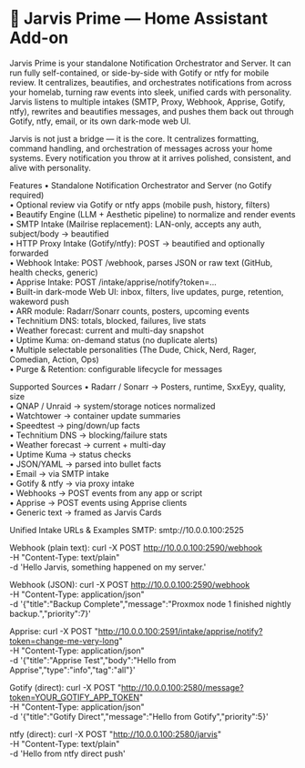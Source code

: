 # 🧩 Jarvis Prime — Home Assistant Add-on

Jarvis Prime is your standalone Notification Orchestrator and Server. It can run fully self-contained, or side-by-side with Gotify or ntfy for mobile review. It centralizes, beautifies, and orchestrates notifications from across your homelab, turning raw events into sleek, unified cards with personality. Jarvis listens to multiple intakes (SMTP, Proxy, Webhook, Apprise, Gotify, ntfy), rewrites and beautifies messages, and pushes them back out through Gotify, ntfy, email, or its own dark-mode web UI.

Jarvis is not just a bridge — it is the core. It centralizes formatting, command handling, and orchestration of messages across your home systems. Every notification you throw at it arrives polished, consistent, and alive with personality.

Features
• Standalone Notification Orchestrator and Server (no Gotify required)  
• Optional review via Gotify or ntfy apps (mobile push, history, filters)  
• Beautify Engine (LLM + Aesthetic pipeline) to normalize and render events  
• SMTP Intake (Mailrise replacement): LAN-only, accepts any auth, subject/body → beautified  
• HTTP Proxy Intake (Gotify/ntfy): POST → beautified and optionally forwarded  
• Webhook Intake: POST /webhook, parses JSON or raw text (GitHub, health checks, generic)  
• Apprise Intake: POST /intake/apprise/notify?token=...  
• Built-in dark-mode Web UI: inbox, filters, live updates, purge, retention, wakeword push  
• ARR module: Radarr/Sonarr counts, posters, upcoming events  
• Technitium DNS: totals, blocked, failures, live stats  
• Weather forecast: current and multi-day snapshot  
• Uptime Kuma: on-demand status (no duplicate alerts)  
• Multiple selectable personalities (The Dude, Chick, Nerd, Rager, Comedian, Action, Ops)  
• Purge & Retention: configurable lifecycle for messages  

Supported Sources
• Radarr / Sonarr → Posters, runtime, SxxEyy, quality, size  
• QNAP / Unraid → system/storage notices normalized  
• Watchtower → container update summaries  
• Speedtest → ping/down/up facts  
• Technitium DNS → blocking/failure stats  
• Weather forecast → current + multi-day  
• Uptime Kuma → status checks  
• JSON/YAML → parsed into bullet facts  
• Email → via SMTP intake  
• Gotify & ntfy → via proxy intake  
• Webhooks → POST events from any app or script  
• Apprise → POST events using Apprise clients  
• Generic text → framed as Jarvis Cards  

Unified Intake URLs & Examples
SMTP: smtp://10.0.0.100:2525

Webhook (plain text):
curl -X POST http://10.0.0.100:2590/webhook \
  -H "Content-Type: text/plain" \
  -d 'Hello Jarvis, something happened on my server.'

Webhook (JSON):
curl -X POST http://10.0.0.100:2590/webhook \
  -H "Content-Type: application/json" \
  -d '{"title":"Backup Complete","message":"Proxmox node 1 finished nightly backup.","priority":7}'

Apprise:
curl -X POST "http://10.0.0.100:2591/intake/apprise/notify?token=change-me-very-long" \
  -H "Content-Type: application/json" \
  -d '{"title":"Apprise Test","body":"Hello from Apprise","type":"info","tag":"all"}'

Gotify (direct):
curl -X POST "http://10.0.0.100:2580/message?token=YOUR_GOTIFY_APP_TOKEN" \
  -H "Content-Type: application/json" \
  -d '{"title":"Gotify Direct","message":"Hello from Gotify","priority":5}'

ntfy (direct):
curl -X POST "http://10.0.0.100:2580/jarvis" \
  -H "Content-Type: text/plain" \
  -d 'Hello from ntfy direct push'